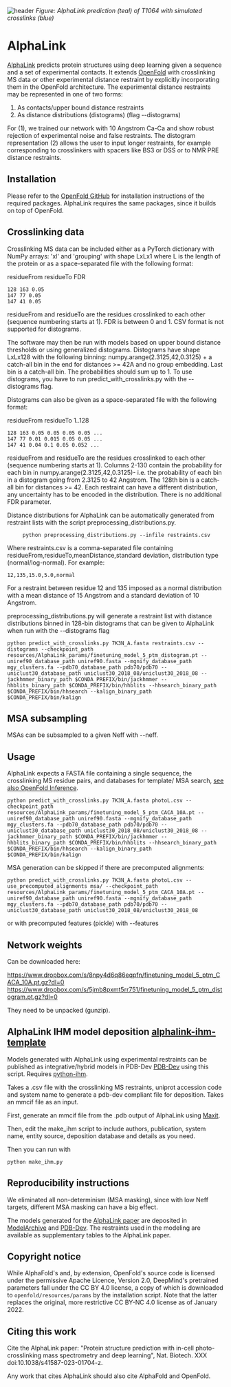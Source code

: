 ![header ](imgs/T1064_pred.png)
_Figure: AlphaLink prediction (teal) of T1064 with simulated crosslinks (blue)_

# AlphaLink

[AlphaLink](https://www.nature.com/articles/s41587-023-01704-z) predicts protein structures using deep learning given a sequence and a set of experimental contacts. It extends [OpenFold](https://github.com/aqlaboratory/openfold) with crosslinking MS data or other experimental distance restraint by explicitly incorporating them in the OpenFold architecture. The experimental distance restraints may be represented in one of two forms:

1. As contacts/upper bound distance restraints
2. As distance distributions (distograms) (flag --distograms)

For (1), we trained our network with 10 Angstrom Ca-Ca and show robust rejection of experimental noise and false restraints. The distogram representation (2) allows the user to input longer restraints, for example corresponding to crosslinkers with spacers like BS3 or DSS or to NMR PRE distance restraints.


## Installation

Please refer to the [OpenFold GitHub](https://github.com/aqlaboratory/openfold#installation-linux) for installation instructions of the required packages. AlphaLink requires the same packages, since it builds on top of OpenFold.  

## Crosslinking data

Crosslinking MS data can be included either as a PyTorch dictionary with NumPy arrays: 'xl' and 'grouping' with shape LxLx1 where L is the length of the protein or as a space-separated file with the following format:

residueFrom residueTo FDR
```
128 163 0.05
147 77 0.05
147 41 0.05
```

residueFrom and residueTo are the residues crosslinked to each other (sequence numbering starts at 1). FDR is between 0 and 1. CSV format is not supported for distograms.

The software may then be run with models based on upper bound distance thresholds or using generalized distograms. Distograms have shape LxLx128 with the following binning: numpy.arange(2.3125,42,0.3125) + a catch-all bin in the end for distances >= 42A and no group embedding. Last bin is a catch-all bin. The probabilities should sum up to 1. To use distograms, you have to run predict_with_crosslinks.py with the --distograms flag.

Distograms can also be given as a space-separated file with the following format:

residueFrom residueTo 1..128
```
128 163 0.05 0.05 0.05 0.05 ...
147 77 0.01 0.015 0.05 0.05 ...
147 41 0.04 0.1 0.05 0.052 ...
```
residueFrom and residueTo are the residues crosslinked to each other (sequence numbering starts at 1). Columns 2-130 contain the probability for each bin in numpy.arange(2.3125,42,0.3125)- i.e. the probability of each bin in a distogram going from 2.3125 to 42 Angstrom. The 128th bin is a catch-all bin for distances >= 42. Each restraint can have a different distribution, any uncertainty has to be encoded in the distribution. There is no additional FDR parameter.

Distance distributions for AlphaLink can be automatically generated from restraint lists with the script preprocessing_distributions.py.
```
     python preprocessing_distributions.py --infile restraints.csv
```

Where restraints.csv is a comma-separated file containing residueFrom,residueTo,meanDistance,standard deviation, distribution type (normal/log-normal). For example:

    12,135,15.0,5.0,normal
    
For a restraint between residue 12 and 135 imposed as a normal distribution with a mean distance of 15 Angstrom and a standard deviation of 10 Angstrom.

preprocessing_distributions.py will generate a restraint list with distance distributions binned in 128-bin distograms that can be given to AlphaLink when run with the --distograms flag

```
python predict_with_crosslinks.py 7K3N_A.fasta restraints.csv --distograms --checkpoint_path resources/AlphaLink_params/finetuning_model_5_ptm_distogram.pt --uniref90_database_path uniref90.fasta --mgnify_database_path mgy_clusters.fa --pdb70_database_path pdb70/pdb70 --uniclust30_database_path uniclust30_2018_08/uniclust30_2018_08 --jackhmmer_binary_path $CONDA_PREFIX/bin/jackhmmer --hhblits_binary_path $CONDA_PREFIX/bin/hhblits --hhsearch_binary_path $CONDA_PREFIX/bin/hhsearch --kalign_binary_path $CONDA_PREFIX/bin/kalign
```
## MSA subsampling

MSAs can be subsampled to a given Neff with --neff. 

## Usage

AlphaLink expects a FASTA file containing a single sequence, the crosslinking MS residue pairs, and databases for template/ MSA search, [see also OpenFold Inference](https://github.com/aqlaboratory/openfold#inference).

```
python predict_with_crosslinks.py 7K3N_A.fasta photoL.csv --checkpoint_path resources/AlphaLink_params/finetuning_model_5_ptm_CACA_10A.pt --uniref90_database_path uniref90.fasta --mgnify_database_path mgy_clusters.fa --pdb70_database_path pdb70/pdb70 --uniclust30_database_path uniclust30_2018_08/uniclust30_2018_08 --jackhmmer_binary_path $CONDA_PREFIX/bin/jackhmmer --hhblits_binary_path $CONDA_PREFIX/bin/hhblits --hhsearch_binary_path $CONDA_PREFIX/bin/hhsearch --kalign_binary_path $CONDA_PREFIX/bin/kalign
```

MSA generation can be skipped if there are precomputed alignments:

```
python predict_with_crosslinks.py 7K3N_A.fasta photoL.csv --use_precomputed_alignments msa/ --checkpoint_path resources/AlphaLink_params/finetuning_model_5_ptm_CACA_10A.pt --uniref90_database_path uniref90.fasta --mgnify_database_path mgy_clusters.fa --pdb70_database_path pdb70/pdb70 --uniclust30_database_path uniclust30_2018_08/uniclust30_2018_08
```

or with precomputed features (pickle) with --features

## Network weights

Can be downloaded here: 

https://www.dropbox.com/s/8npy4d6q86eqpfn/finetuning_model_5_ptm_CACA_10A.pt.gz?dl=0 
https://www.dropbox.com/s/5jmb8pxmt5rr751/finetuning_model_5_ptm_distogram.pt.gz?dl=0

They need to be unpacked (gunzip).

## AlphaLink IHM model deposition [alphalink-ihm-template](https://github.com/grandrea/alphalink-ihm-template)

Models generated with AlphaLink using experimental restraints can be published as integrative/hybrid models in PDB-Dev [PDB-Dev](https://pdb-dev.wwpdb.org/) using this script. Requires [python-ihm](https://github.com/ihmwg/python-ihm).

Takes a .csv file with the crosslinking MS restraints, uniprot accession code and system name to generate a pdb-dev compliant file for deposition. Takes an mmcif file as an input.

First, generate an mmcif file from the .pdb output of AlphaLink using [Maxit](https://sw-tools.rcsb.org/apps/MAXIT/index.html).

Then, edit the make_ihm script to include authors, publication, system name, entity source, deposition database and details as you need.

Then you can run with

```
python make_ihm.py
```

## Reproducibility instructions

We eliminated all non-determinism (MSA masking), since with low Neff targets, different MSA masking can have a big effect.

The models generated for the [AlphaLink paper](https://www.nature.com/articles/s41587-023-01704-z) are deposited in [ModelArchive](https://modelarchive.org/doi/10.5452/ma-rap-alink) and [PDB-Dev](https://pdb-dev.wwpdb.org/entry.html?PDBDEV_00000165). The restraints used in the modeling are available as supplementary tables to the AlphaLink paper.

## Copyright notice

While AlphaFold's and, by extension, OpenFold's source code is licensed under
the permissive Apache Licence, Version 2.0, DeepMind's pretrained parameters 
fall under the CC BY 4.0 license, a copy of which is downloaded to 
`openfold/resources/params` by the installation script. Note that the latter
replaces the original, more restrictive CC BY-NC 4.0 license as of January 2022.

## Citing this work

Cite the AlphaLink paper:
"Protein structure prediction with in-cell photo-crosslinking mass spectrometry and deep learning", Nat. Biotech. XXX doi:10.1038/s41587-023-01704-z.

Any work that cites AlphaLink should also cite AlphaFold and OpenFold.
